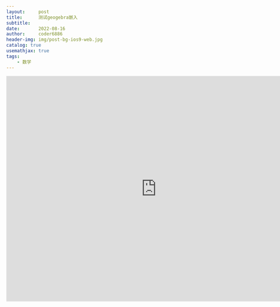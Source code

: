 ```yaml
---
layout:     post
title:      测试geogebra嵌入
subtitle:   
date:       2022-08-16
author:     coder6886
header-img: img/post-bg-ios9-web.jpg
catalog: true
usemathjax: true
tags:
    - 数学
---
```


<iframe scrolling="no" src="https://www.geogebra.org/material/iframe/id/y9xxvqpj/width/800/height/600/border/888888/smb/false/stb/false/stbh/false/ai/false/asb/false" width="800" height="600"  style="border: 1px solid #e4e4e4;border-radius: 0px;" frameborder="0"></iframe>